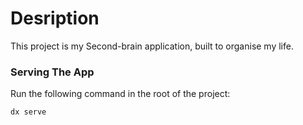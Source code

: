 # Desription

This project is my Second-brain application, built to organise my life.

### Serving The App

Run the following command in the root of the project:

```bash
dx serve
```


